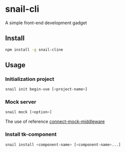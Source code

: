 # snail-cli
A simple front-end development gadget

## Install
```sh
npm install -g snail-cline
```

## Usage

### Initialization project
```sh
snail init begin-vue [<project-name>]
```

### Mock server
```sh
snail mock [<option>]
```
The use of reference [connect-mock-middleware](https://www.npmjs.com/package/connect-mock-middleware)

### Install tk-component
```sh
snail install <component-name> [<component-name>...]
```
